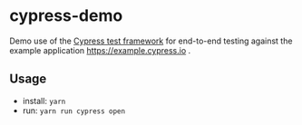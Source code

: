 # cypress-demo

Demo use of the [Cypress test framework](https://www.cypress.io/) for end-to-end testing against the example application https://example.cypress.io .

## Usage

 * install: `yarn`
 * run: `yarn run cypress open`
